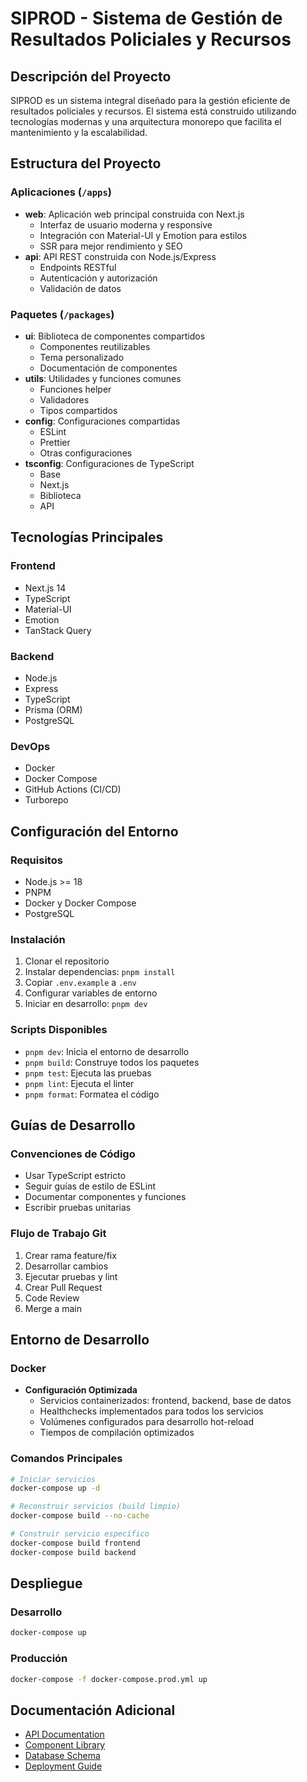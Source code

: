 # SIPROD - Sistema de Gestión de Resultados Policiales y Recursos

## Descripción del Proyecto
SIPROD es un sistema integral diseñado para la gestión eficiente de resultados policiales y recursos. El sistema está construido utilizando tecnologías modernas y una arquitectura monorepo que facilita el mantenimiento y la escalabilidad.

## Estructura del Proyecto

### Aplicaciones (`/apps`)
- **web**: Aplicación web principal construida con Next.js
  - Interfaz de usuario moderna y responsive
  - Integración con Material-UI y Emotion para estilos
  - SSR para mejor rendimiento y SEO
- **api**: API REST construida con Node.js/Express
  - Endpoints RESTful
  - Autenticación y autorización
  - Validación de datos

### Paquetes (`/packages`)
- **ui**: Biblioteca de componentes compartidos
  - Componentes reutilizables
  - Tema personalizado
  - Documentación de componentes
- **utils**: Utilidades y funciones comunes
  - Funciones helper
  - Validadores
  - Tipos compartidos
- **config**: Configuraciones compartidas
  - ESLint
  - Prettier
  - Otras configuraciones
- **tsconfig**: Configuraciones de TypeScript
  - Base
  - Next.js
  - Biblioteca
  - API

## Tecnologías Principales

### Frontend
- Next.js 14
- TypeScript
- Material-UI
- Emotion
- TanStack Query

### Backend
- Node.js
- Express
- TypeScript
- Prisma (ORM)
- PostgreSQL

### DevOps
- Docker
- Docker Compose
- GitHub Actions (CI/CD)
- Turborepo

## Configuración del Entorno

### Requisitos
- Node.js >= 18
- PNPM
- Docker y Docker Compose
- PostgreSQL

### Instalación
1. Clonar el repositorio
2. Instalar dependencias: `pnpm install`
3. Copiar `.env.example` a `.env`
4. Configurar variables de entorno
5. Iniciar en desarrollo: `pnpm dev`

### Scripts Disponibles
- `pnpm dev`: Inicia el entorno de desarrollo
- `pnpm build`: Construye todos los paquetes
- `pnpm test`: Ejecuta las pruebas
- `pnpm lint`: Ejecuta el linter
- `pnpm format`: Formatea el código

## Guías de Desarrollo

### Convenciones de Código
- Usar TypeScript estricto
- Seguir guías de estilo de ESLint
- Documentar componentes y funciones
- Escribir pruebas unitarias

### Flujo de Trabajo Git
1. Crear rama feature/fix
2. Desarrollar cambios
3. Ejecutar pruebas y lint
4. Crear Pull Request
5. Code Review
6. Merge a main

## Entorno de Desarrollo

### Docker
- **Configuración Optimizada**
  - Servicios containerizados: frontend, backend, base de datos
  - Healthchecks implementados para todos los servicios
  - Volúmenes configurados para desarrollo hot-reload
  - Tiempos de compilación optimizados

### Comandos Principales
```bash
# Iniciar servicios
docker-compose up -d

# Reconstruir servicios (build limpio)
docker-compose build --no-cache

# Construir servicio específico
docker-compose build frontend
docker-compose build backend
```

## Despliegue

### Desarrollo
```bash
docker-compose up
```

### Producción
```bash
docker-compose -f docker-compose.prod.yml up
```

## Documentación Adicional
- [API Documentation](./docs/api.md)
- [Component Library](./docs/ui.md)
- [Database Schema](./docs/schema.md)
- [Deployment Guide](./docs/deployment.md)
